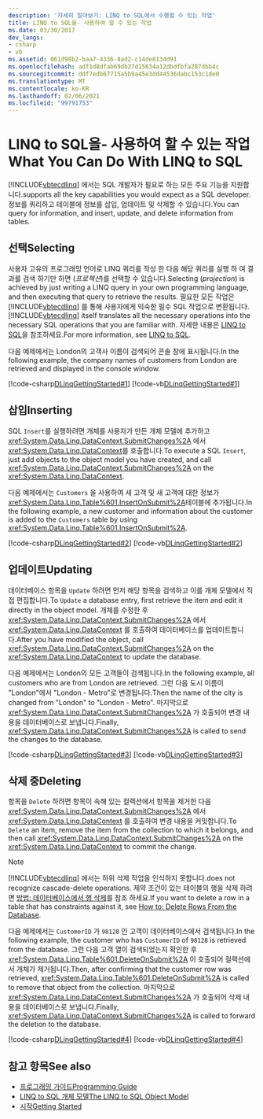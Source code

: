 ```yaml
---
description: '자세히 알아보기: LINQ to SQL에서 수행할 수 있는 작업'
title: LINQ to SQL을- 사용하여 할 수 있는 작업
ms.date: 03/30/2017
dev_langs:
- csharp
- vb
ms.assetid: 061d98b2-baa7-4336-8ad2-c14de8134d91
ms.openlocfilehash: adf1d8dfab69db27d15634a12dbdfbfa287dbb4c
ms.sourcegitcommit: ddf7edb67715a5b9a45e3dd44536dabc153c1de0
ms.translationtype: MT
ms.contentlocale: ko-KR
ms.lasthandoff: 02/06/2021
ms.locfileid: "99791753"
---
```

# <a name="what-you-can-do-with-linq-to-sql"></a><span data-ttu-id="4195b-103">LINQ to SQL을- 사용하여 할 수 있는 작업</span><span class="sxs-lookup"><span data-stu-id="4195b-103">What You Can Do With LINQ to SQL</span></span>

[!INCLUDE[vbtecdlinq](../../../../../../includes/vbtecdlinq-md.md)] <span data-ttu-id="4195b-104">에서는 SQL 개발자가 필요로 하는 모든 주요 기능을 지원합니다.</span><span class="sxs-lookup"><span data-stu-id="4195b-104">supports all the key capabilities you would expect as a SQL developer.</span></span> <span data-ttu-id="4195b-105">정보를 쿼리하고 테이블에 정보를 삽입, 업데이트 및 삭제할 수 있습니다.</span><span class="sxs-lookup"><span data-stu-id="4195b-105">You can query for information, and insert, update, and delete information from tables.</span></span>  
  
## <a name="selecting"></a><span data-ttu-id="4195b-106">선택</span><span class="sxs-lookup"><span data-stu-id="4195b-106">Selecting</span></span>  

 <span data-ttu-id="4195b-107">사용자 고유의 프로그래밍 언어로 LINQ 쿼리를 작성 한 다음 해당 쿼리를 실행 하 여 결과를 검색 하기만 하면 (*프로젝션*)를 선택할 수 있습니다.</span><span class="sxs-lookup"><span data-stu-id="4195b-107">Selecting (*projection*) is achieved by just writing a LINQ query in your own programming language, and then executing that query to retrieve the results.</span></span> <span data-ttu-id="4195b-108">필요한 모든 작업은[!INCLUDE[vbtecdlinq](../../../../../../includes/vbtecdlinq-md.md)] 를 통해 사용자에게 익숙한 필수 SQL 작업으로 변환됩니다.</span><span class="sxs-lookup"><span data-stu-id="4195b-108">[!INCLUDE[vbtecdlinq](../../../../../../includes/vbtecdlinq-md.md)] itself translates all the necessary operations into the necessary SQL operations that you are familiar with.</span></span> <span data-ttu-id="4195b-109">자세한 내용은 [LINQ to SQL](index.md)을 참조하세요.</span><span class="sxs-lookup"><span data-stu-id="4195b-109">For more information, see [LINQ to SQL](index.md).</span></span>  
  
 <span data-ttu-id="4195b-110">다음 예제에서는 London의 고객사 이름이 검색되어 콘솔 창에 표시됩니다.</span><span class="sxs-lookup"><span data-stu-id="4195b-110">In the following example, the company names of customers from London are retrieved and displayed in the console window.</span></span>  
  
 [!code-csharp[DLinqGettingStarted#1](../../../../../../samples/snippets/csharp/VS_Snippets_Data/DLinqGettingStarted/cs/Program.cs#1)]
 [!code-vb[DLinqGettingStarted#1](../../../../../../samples/snippets/visualbasic/VS_Snippets_Data/DLinqGettingStarted/vb/Module1.vb#1)]  
  
## <a name="inserting"></a><span data-ttu-id="4195b-111">삽입</span><span class="sxs-lookup"><span data-stu-id="4195b-111">Inserting</span></span>  

 <span data-ttu-id="4195b-112">SQL `Insert`를 실행하려면 개체를 사용자가 만든 개체 모델에 추가하고 <xref:System.Data.Linq.DataContext.SubmitChanges%2A> 에서 <xref:System.Data.Linq.DataContext>를 호출합니다.</span><span class="sxs-lookup"><span data-stu-id="4195b-112">To execute a SQL `Insert`, just add objects to the object model you have created, and call <xref:System.Data.Linq.DataContext.SubmitChanges%2A> on the <xref:System.Data.Linq.DataContext>.</span></span>  
  
 <span data-ttu-id="4195b-113">다음 예제에서는 `Customers` 을 사용하여 새 고객 및 새 고객에 대한 정보가 <xref:System.Data.Linq.Table%601.InsertOnSubmit%2A>테이블에 추가됩니다.</span><span class="sxs-lookup"><span data-stu-id="4195b-113">In the following example, a new customer and information about the customer is added to the `Customers` table by using <xref:System.Data.Linq.Table%601.InsertOnSubmit%2A>.</span></span>  
  
 [!code-csharp[DLinqGettingStarted#2](../../../../../../samples/snippets/csharp/VS_Snippets_Data/DLinqGettingStarted/cs/Program.cs#2)]
 [!code-vb[DLinqGettingStarted#2](../../../../../../samples/snippets/visualbasic/VS_Snippets_Data/DLinqGettingStarted/vb/Module1.vb#2)]  
  
## <a name="updating"></a><span data-ttu-id="4195b-114">업데이트</span><span class="sxs-lookup"><span data-stu-id="4195b-114">Updating</span></span>  

 <span data-ttu-id="4195b-115">데이터베이스 항목을 `Update` 하려면 먼저 해당 항목을 검색하고 이를 개체 모델에서 직접 편집합니다.</span><span class="sxs-lookup"><span data-stu-id="4195b-115">To `Update` a database entry, first retrieve the item and edit it directly in the object model.</span></span> <span data-ttu-id="4195b-116">개체를 수정한 후 <xref:System.Data.Linq.DataContext.SubmitChanges%2A> 에서 <xref:System.Data.Linq.DataContext> 를 호출하여 데이터베이스를 업데이트합니다.</span><span class="sxs-lookup"><span data-stu-id="4195b-116">After you have modified the object, call <xref:System.Data.Linq.DataContext.SubmitChanges%2A> on the <xref:System.Data.Linq.DataContext> to update the database.</span></span>  
  
 <span data-ttu-id="4195b-117">다음 예제에서는 London의 모든 고객들이 검색됩니다.</span><span class="sxs-lookup"><span data-stu-id="4195b-117">In the following example, all customers who are from London are retrieved.</span></span> <span data-ttu-id="4195b-118">그런 다음 도시 이름이 "London"에서 "London - Metro"로 변경됩니다.</span><span class="sxs-lookup"><span data-stu-id="4195b-118">Then the name of the city is changed from "London" to "London - Metro".</span></span> <span data-ttu-id="4195b-119">마지막으로 <xref:System.Data.Linq.DataContext.SubmitChanges%2A> 가 호출되어 변경 내용을 데이터베이스로 보냅니다.</span><span class="sxs-lookup"><span data-stu-id="4195b-119">Finally, <xref:System.Data.Linq.DataContext.SubmitChanges%2A> is called to send the changes to the database.</span></span>  
  
 [!code-csharp[DLinqGettingStarted#3](../../../../../../samples/snippets/csharp/VS_Snippets_Data/DLinqGettingStarted/cs/Program.cs#3)]
 [!code-vb[DLinqGettingStarted#3](../../../../../../samples/snippets/visualbasic/VS_Snippets_Data/DLinqGettingStarted/vb/Module1.vb#3)]  
  
## <a name="deleting"></a><span data-ttu-id="4195b-120">삭제 중</span><span class="sxs-lookup"><span data-stu-id="4195b-120">Deleting</span></span>  

 <span data-ttu-id="4195b-121">항목을 `Delete` 하려면 항목이 속해 있는 컬렉션에서 항목을 제거한 다음 <xref:System.Data.Linq.DataContext.SubmitChanges%2A> 에서 <xref:System.Data.Linq.DataContext> 를 호출하여 변경 내용을 커밋합니다.</span><span class="sxs-lookup"><span data-stu-id="4195b-121">To `Delete` an item, remove the item from the collection to which it belongs, and then call <xref:System.Data.Linq.DataContext.SubmitChanges%2A> on the <xref:System.Data.Linq.DataContext> to commit the change.</span></span>  
  
> [!NOTE]
> [!INCLUDE[vbtecdlinq](../../../../../../includes/vbtecdlinq-md.md)] <span data-ttu-id="4195b-122">에서는 하위 삭제 작업을 인식하지 못합니다.</span><span class="sxs-lookup"><span data-stu-id="4195b-122">does not recognize cascade-delete operations.</span></span> <span data-ttu-id="4195b-123">제약 조건이 있는 테이블의 행을 삭제 하려면 [방법: 데이터베이스에서 행 삭제](how-to-delete-rows-from-the-database.md)를 참조 하세요.</span><span class="sxs-lookup"><span data-stu-id="4195b-123">If you want to delete a row in a table that has constraints against it, see [How to: Delete Rows From the Database](how-to-delete-rows-from-the-database.md).</span></span>  
  
 <span data-ttu-id="4195b-124">다음 예제에서는 `CustomerID` 가 `98128` 인 고객이 데이터베이스에서 검색됩니다.</span><span class="sxs-lookup"><span data-stu-id="4195b-124">In the following example, the customer who has `CustomerID` of `98128` is retrieved from the database.</span></span> <span data-ttu-id="4195b-125">그런 다음 고객 열이 검색되었는지 확인한 후 <xref:System.Data.Linq.Table%601.DeleteOnSubmit%2A> 이 호출되어 컬렉션에서 개체가 제거됩니다.</span><span class="sxs-lookup"><span data-stu-id="4195b-125">Then, after confirming that the customer row was retrieved, <xref:System.Data.Linq.Table%601.DeleteOnSubmit%2A> is called to remove that object from the collection.</span></span> <span data-ttu-id="4195b-126">마지막으로 <xref:System.Data.Linq.DataContext.SubmitChanges%2A> 가 호출되어 삭제 내용을 데이터베이스로 보냅니다.</span><span class="sxs-lookup"><span data-stu-id="4195b-126">Finally, <xref:System.Data.Linq.DataContext.SubmitChanges%2A> is called to forward the deletion to the database.</span></span>  
  
 [!code-csharp[DLinqGettingStarted#4](../../../../../../samples/snippets/csharp/VS_Snippets_Data/DLinqGettingStarted/cs/Program.cs#4)]
 [!code-vb[DLinqGettingStarted#4](../../../../../../samples/snippets/visualbasic/VS_Snippets_Data/DLinqGettingStarted/vb/Module1.vb#4)]  
  
## <a name="see-also"></a><span data-ttu-id="4195b-127">참고 항목</span><span class="sxs-lookup"><span data-stu-id="4195b-127">See also</span></span>

- [<span data-ttu-id="4195b-128">프로그래밍 가이드</span><span class="sxs-lookup"><span data-stu-id="4195b-128">Programming Guide</span></span>](programming-guide.md)
- [<span data-ttu-id="4195b-129">LINQ to SQL 개체 모델</span><span class="sxs-lookup"><span data-stu-id="4195b-129">The LINQ to SQL Object Model</span></span>](the-linq-to-sql-object-model.md)
- [<span data-ttu-id="4195b-130">시작</span><span class="sxs-lookup"><span data-stu-id="4195b-130">Getting Started</span></span>](getting-started.md)
